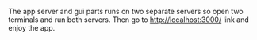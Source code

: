 The app server and gui parts runs on two separate servers so open two terminals and run both servers. Then go to [http://localhost:3000/](http://localhost:3000/) link and enjoy the app.
